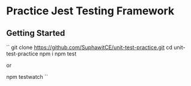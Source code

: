 # Practice Jest Testing Framework

## Getting Started

``
git clone https://github.com/SuphawitCE/unit-test-practice.git
cd unit-test-practice
npm i
npm test

or

npm testwatch
``
